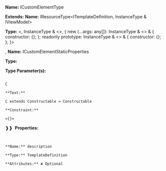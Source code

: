 **Name:** ICustomElementType

**Extends:** **Name:** IResourceType<ITemplateDefinition, InstanceType<C> & IViewModel>

**Type:** <, InstanceType<C> & <>, { new (...args: any[]): InstanceType<C> & <> & { constructor: {}; }; readonly prototype: InstanceType<C> & <> & { constructor: {}; }; }>

, **Name:** ICustomElementStaticProperties

**Type:**

**Type Parameter(s):**

```**Name:**

C

**Text:**

C extends Constructable = Constructable

**Constraint:**

<{}>

```

❱❱&nbsp;&nbsp;**Properties:**

&nbsp;&nbsp;&nbsp;&nbsp;&nbsp;
```
**Name:** description

**Type:** TemplateDefinition

**Attributes:** ✘ Optional

```

